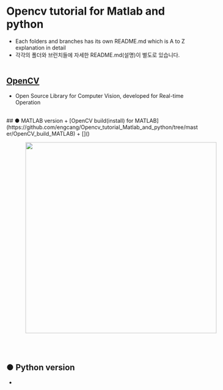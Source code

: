 # Opencv tutorial for Matlab and python
+ Each folders and branches has its own README.md which is A to Z explanation in detail
+ 각각의 폴더와 브런치들에 자세한 README.md(설명)이 별도로 있습니다.
</br></br>

## [OpenCV](https://opencv.org/)
+ Open Source Library for Computer Vision, developed for Real-time Operation
<br>
## ● MATLAB version
+ [OpenCV build(install) for MATLAB](https://github.com/engcang/Opencv_tutorial_Matlab_and_python/tree/master/OpenCV_build_MATLAB)
+ []()
<br>

<p align="left">
<img src="" width="500" hspace="50"/>
</p>
</br></br>

## ● Python version
+ 
